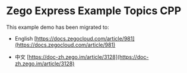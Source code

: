 # Zego Express Example Topics CPP

This example demo has been migrated to:

- English [https://docs.zegocloud.com/article/981](https://docs.zegocloud.com/article/981)

- 中文 [https://doc-zh.zego.im/article/3128](https://doc-zh.zego.im/article/3128)
